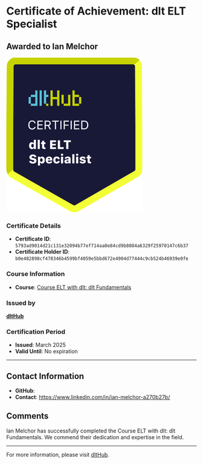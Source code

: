 
# Certificate of Achievement: dlt ELT Specialist

## Awarded to **Ian Melchor**

![Course Image](../badges/dlt_ELT_specialist.png)

### Certificate Details
- **Certificate ID**: `5793ad9014d21c131e32094b77ef714aa0e84cd9b8084a6329f25970147c6b37`
- **Certificate Holder ID**: `b0e482898cf478346b4599bf4059e5bbd672e4904d77444c9cb524b46939e0fe`

### Course Information
- **Course**: [Course ELT with dlt: dlt Fundamentals](https://github.com/dlt-hub/dlthub-education/tree/main/courses/dlt_fundamentals_dec_2024)

### Issued by
[**dltHub**](https://dlthub.com/) 

### Certification Period
- **Issued**: March 2025
- **Valid Until**: No expiration

---

## Contact Information
- **GitHub**: 
- **Contact**: https://www.linkedin.com/in/ian-melchor-a270b27b/

## Comments
Ian Melchor has successfully completed the Course ELT with dlt: dlt Fundamentals. We commend their dedication and expertise in the field.

---

For more information, please visit [dltHub](https://dlthub.com/).
    